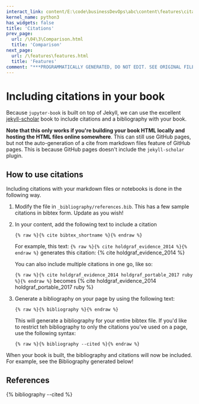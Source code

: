 ```yaml
---
interact_link: content/E:\code\businessDevOps\abc\content\features\citations.ipynb
kernel_name: python3
has_widgets: false
title: 'Citations'
prev_page:
  url: /\04\3\Comparison.html
  title: 'Comparison'
next_page:
  url: /\features\features.html
  title: 'Features'
comment: "***PROGRAMMATICALLY GENERATED, DO NOT EDIT. SEE ORIGINAL FILES IN /content***"
---
```

# Including citations in your book



Because `jupyter-book` is built on top of Jekyll, we can use the excellent
[jekyll-scholar](https://github.com/inukshuk/jekyll-scholar) book to
include citations and a bibliography with your book.

**Note that this only works if you're building your book HTML locally and
hosting the HTML files online somewhere**. This can still use GitHub pages, but
not the auto-generation of a cite from markdown files feature of GitHub pages.
This is because GitHub pages doesn't include the `jekyll-scholar` plugin.

## How to use citations

Including citations with your markdown files or notebooks is done in the following
way.

1. Modify the file in `_bibliography/references.bib`. This has a few sample citations
in bibtex form. Update as you wish!
2. In your content, add the following text to include a citation
   
   ```
   {% raw %}{% cite bibtex_shortname %}{% endraw %}
   ```
   
   For example, this text: `{% raw %}{% cite holdgraf_evidence_2014 %}{% endraw %}` generates this citation: {% cite holdgraf_evidence_2014 %}
   
   You can also include multiple citations in one go, like so:
   
   `{% raw %}{% cite holdgraf_evidence_2014 holdgraf_portable_2017 ruby %}{% endraw %}` becomes {% cite holdgraf_evidence_2014 holdgraf_portable_2017 ruby %}
   
3. Generate a bibliography on your page by using the following text:

   ```
   {% raw %}{% bibliography %}{% endraw %}
   ```
   
   This will generate a bibliography for your entire bibtex file. If you'd like to restrict teh
   bibliography to only the citations you've used on a page, use the following syntax:
   
   ```
   {% raw %}{% bibliography --cited %}{% endraw %}
   ```
   
When your book is built, the bibliography and citations will now be included. For example,
see the Bibliography generated below!

## References

{% bibliography --cited %}

